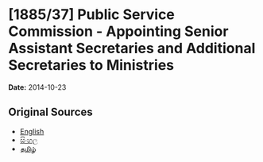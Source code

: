 # [1885/37] Public Service Commission - Appointing Senior Assistant Secretaries and Additional Secretaries to Ministries

**Date:** 2014-10-23

## Original Sources

- [English](https://documents.gov.lk/view/extra-gazettes/2014/10/1885-37_E.pdf)
- [සිංහල](https://documents.gov.lk/view/extra-gazettes/2014/10/1885-37_S.pdf)
- [தமிழ்](https://documents.gov.lk/view/extra-gazettes/2014/10/1885-37_T.pdf)

